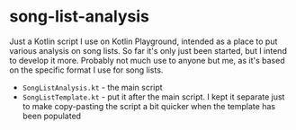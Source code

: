 # song-list-analysis

Just a Kotlin script I use on Kotlin Playground, intended as a place to put various analysis on song lists. So far it's only just been started, but I intend to develop it more. Probably not much use to anyone but me, as it's based on the specific format I use for song lists.

- `SongListAnalysis.kt` - the main script
- `SongListTemplate.kt` - put it after the main script. I kept it separate just to make copy-pasting the script a bit quicker when the template has been populated
